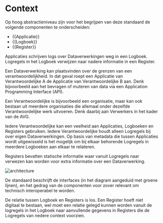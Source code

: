 # Context

Op hoog abstractieniveau zijn voor het begrijpen van deze standaard de volgende componenten te onderscheiden:

- {{Applicatie}}
- {{Logboek}}
- {{Register}}

Applicaties schrijven logs over Dataverwerkingen weg in een Logboek.
Logregels in het Logboek verwijzen naar nadere informatie in een Register.

Een Dataverwerking kan plaatsvinden over de grenzen van een verantwoordelijkheid. In dat geval roept een Applicatie van Verantwoordelijke A de Applicatie van Verantwoordelijke B aan. Denk bijvoorbeeld aan het bevragen of muteren van data via een Application Programming Interface (API).

Een Verantwoordelijke is bijvoorbeeld een organisatie, maar kan ook bestaan uit meerdere organisaties die allemaal onder dezelfde Verantwoordelijke werk uitvoeren. Denk daarbij aan Verwerkers in het kader van de AVG.

Iedere Verantwoordelijke kan een veelheid aan Applicaties, Logboeken en Registers gebruiken.
Iedere Verantwoordelijke houdt alleen Logregels bij over eigen Dataverwerkingen.
Op basis van metadata die tussen Applicaties wordt uitgewisseld is het mogelijk om bij elkaar behorende Logregels in meerdere Logboeken aan elkaar te relateren.

Registers bevatten statische informatie waar vanuit Logregels naar verwezen kan worden voor extra informatie over een Dataverwerking.

![architecture](diagrams/architecture-context.svg "Componenten in context")

De standaard beschrijft de interfaces (in het diagram aangeduid met groene lijnen), en het gedrag van de componenten voor zover relevant om technisch interoperabel te worden.

De relatie tussen Logboek en Registers is los. Een Register hoeft niet digitaal te bestaan, wel moet een relatie gelegd kunnen worden vanuit de logregels in het Logboek naar aanvullende gegevens in Registers die de Logregels van nedere context voorzien.
